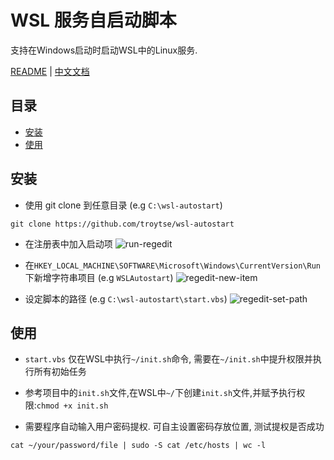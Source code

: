 # WSL 服务自启动脚本
支持在Windows启动时启动WSL中的Linux服务.

[README](README.md) | [中文文档](README_zh.md)

## 目录

* [安装](#安装)
* [使用](#使用)

## 安装

* 使用 git clone 到任意目录 (e.g `C:\wsl-autostart`)
``` shell
git clone https://github.com/troytse/wsl-autostart
```

* 在注册表中加入启动项
![run-regedit](doc/run-regedit.png)

* 在`HKEY_LOCAL_MACHINE\SOFTWARE\Microsoft\Windows\CurrentVersion\Run`下新增字符串项目 (e.g `WSLAutostart`)
![regedit-new-item](doc/regedit-new-item.png)

* 设定脚本的路径 (e.g `C:\wsl-autostart\start.vbs`)
![regedit-set-path](doc/regedit-set-path.png)

## 使用
* `start.vbs` 仅在WSL中执行`~/init.sh`命令, 需要在`~/init.sh`中提升权限并执行所有初始任务

* 参考项目中的`init.sh`文件,在WSL中`~/`下创建`init.sh`文件,并赋予执行权限:`chmod +x init.sh`

* 需要程序自动输入用户密码提权. 可自主设置密码存放位置, 测试提权是否成功
```
cat ~/your/password/file | sudo -S cat /etc/hosts | wc -l
```
